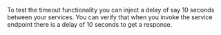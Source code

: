 To test the timeout functionality you can inject a delay of say 10 seconds between your services. You can verify that when you invoke the service endpoint there is a delay of 10 seconds to get a response.

